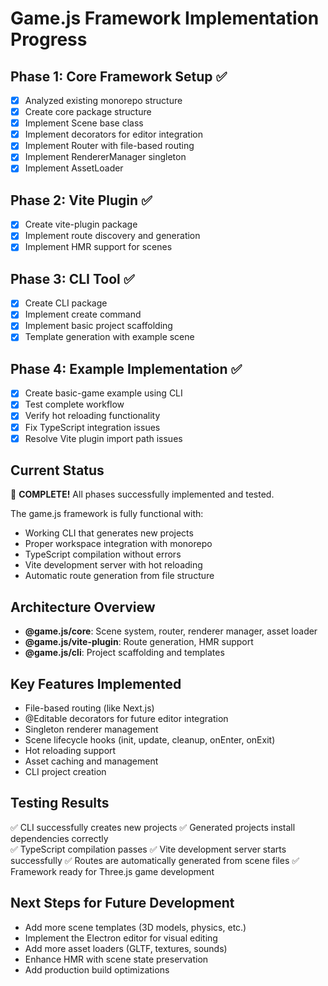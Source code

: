 # Game.js Framework Implementation Progress

## Phase 1: Core Framework Setup ✅
- [x] Analyzed existing monorepo structure  
- [x] Create core package structure
- [x] Implement Scene base class
- [x] Implement decorators for editor integration
- [x] Implement Router with file-based routing
- [x] Implement RendererManager singleton
- [x] Implement AssetLoader

## Phase 2: Vite Plugin ✅
- [x] Create vite-plugin package
- [x] Implement route discovery and generation
- [x] Implement HMR support for scenes

## Phase 3: CLI Tool ✅
- [x] Create CLI package
- [x] Implement create command
- [x] Implement basic project scaffolding
- [x] Template generation with example scene

## Phase 4: Example Implementation ✅
- [x] Create basic-game example using CLI
- [x] Test complete workflow
- [x] Verify hot reloading functionality
- [x] Fix TypeScript integration issues
- [x] Resolve Vite plugin import path issues

## Current Status
🎉 **COMPLETE!** All phases successfully implemented and tested.

The game.js framework is fully functional with:
- Working CLI that generates new projects
- Proper workspace integration with monorepo
- TypeScript compilation without errors
- Vite development server with hot reloading
- Automatic route generation from file structure

## Architecture Overview
- **@game.js/core**: Scene system, router, renderer manager, asset loader
- **@game.js/vite-plugin**: Route generation, HMR support
- **@game.js/cli**: Project scaffolding and templates

## Key Features Implemented
- File-based routing (like Next.js)
- @Editable decorators for future editor integration
- Singleton renderer management
- Scene lifecycle hooks (init, update, cleanup, onEnter, onExit)
- Hot reloading support
- Asset caching and management
- CLI project creation

## Testing Results
✅ CLI successfully creates new projects
✅ Generated projects install dependencies correctly  
✅ TypeScript compilation passes
✅ Vite development server starts successfully
✅ Routes are automatically generated from scene files
✅ Framework ready for Three.js game development

## Next Steps for Future Development
- Add more scene templates (3D models, physics, etc.)
- Implement the Electron editor for visual editing
- Add more asset loaders (GLTF, textures, sounds)
- Enhance HMR with scene state preservation
- Add production build optimizations
